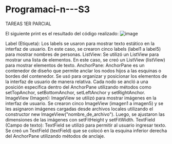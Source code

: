 # Programaci-n---S3
TAREAS 1ER PARCIAL

El siguiente print es el resultado del código realizado:
![image](https://github.com/josesamaniego14/Programaci-n---S3/assets/169215284/90c2bfb0-880f-495a-990b-16945a924eeb)



Label (Etiqueta): Los labels se usaron para mostrar texto estático en la interfaz de usuario. En este caso, se crearon cinco labels (label1 a label5) para mostrar nombres de personas.
ListView: Se utilizó un ListView para mostrar una lista de elementos. En este caso, se creó un ListView (listView) para mostrar elementos de texto.
AnchorPane: AnchorPane es un contenedor de diseño que permite anclar los nodos hijos a las esquinas o bordes del contenedor. Se usó para organizar y posicionar los elementos de la interfaz de usuario de manera relativa. Cada nodo se ancló a una posición específica dentro del AnchorPane utilizando métodos como setTopAnchor, setBottomAnchor, setLeftAnchor y setRightAnchor.
ImageView (Imagen): ImageView se utilizó para mostrar imágenes en la interfaz de usuario. Se crearon cinco ImageView (imagen1 a imagen5) y se les asignaron imágenes cargadas desde archivos locales utilizando el constructor new ImageView("nombre_de_archivo"). Luego, se ajustaron las dimensiones de las imágenes con setFitHeight y setFitWidth.
TextField (Campo de texto): TextField se utilizó para permitir al usuario ingresar texto. Se creó un TextField (textField) que se colocó en la esquina inferior derecha del AnchorPane utilizando métodos de anclaje.
